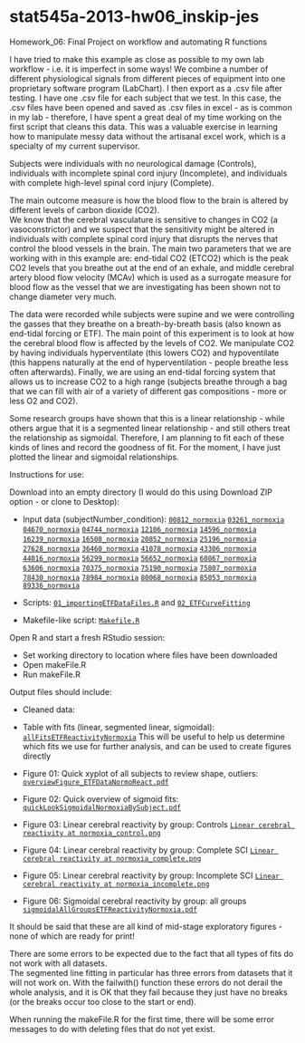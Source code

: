 stat545a-2013-hw06_inskip-jes
=============================

Homework_06: Final Project on workflow and automating R functions

I have tried to make this example as close as possible to my own lab workflow - i.e. it is imperfect in some ways! 
We combine a number of different physiological signals from different pieces of equipment into one proprietary software
program (LabChart).  I then export as a .csv file after testing.  I have one .csv file for each subject that we test. 
In this case, the .csv files have been opened and saved as .csv files in excel - as is common in my lab - therefore, I 
have spent a great deal of my time working on the first script that cleans this data.  This was a valuable exercise 
in learning how to manipulate messy data without the artisanal excel work, which is a specialty of my current supervisor. 


Subjects were individuals with no neurological damage (Controls), individuals with incomplete spinal cord 
injury (Incomplete), and individuals with complete high-level spinal cord injury (Complete). 

The main outcome measure is how the blood flow to the brain is altered by different levels of carbon dioxide (CO2).  
We know that the cerebral vasculature is sensitive to changes in CO2 (a vasoconstrictor) and we suspect that the 
sensitivity might be altered in individuals with complete spinal cord injury that disrupts the nerves that control the 
blood vessels in the brain.  The main two parameters that we are working with in this example are: end-tidal CO2 (ETCO2) 
which is the peak CO2 levels that you breathe out at the end of an exhale, and middle cerebral artery blood flow 
velocity (MCAv) which is used as a surrogate measure for blood flow as the vessel that we are investigating has been 
shown not to change diameter very much. 

The data were recorded while subjects were supine and we were controlling the gasses that they breathe on a 
breath-by-breath basis (also known as end-tidal forcing or ETF).  The main point of this experiment is to look at how 
the cerebral blood flow is affected by the levels of CO2. We manipulate CO2 by having individuals hyperventilate 
(this lowers CO2) and hypoventilate (this happens naturally at the end of hyperventilation - people breathe less often 
afterwards). Finally, we are using an end-tidal forcing system that allows us to increase CO2 to a high range 
(subjects breathe through a bag that we can fill with air of a variety of different gas compositions - more or less 
O2 and CO2).

Some research groups have shown that this is a linear relationship - while others argue that it is a segmented 
linear relationship - and still others treat the relationship as sigmoidal.  Therefore, I am planning to fit each of 
these kinds of lines and record the goodness of fit.  For the moment, I have just plotted the linear and sigmoidal
relationships. 


Instructions for use: 

Download into an empty directory (I would do this using Download ZIP option - or clone to Desktop):

* Input data (subjectNumber_condition): 
              [`00812_normoxia`](https://github.com/jinskip/stat545a-2013-hw06_inskip-jes/blob/master/00812_normoxia)
              [`03261_normoxia`](https://github.com/jinskip/stat545a-2013-hw06_inskip-jes/blob/master/03261_normoxia)
              [`04670_normoxia`](https://github.com/jinskip/stat545a-2013-hw06_inskip-jes/blob/master/04670_normoxia)
              [`04744_normoxia`](https://github.com/jinskip/stat545a-2013-hw06_inskip-jes/blob/master/04744_normoxia)
              [`12106_normoxia`](https://github.com/jinskip/stat545a-2013-hw06_inskip-jes/blob/master/12106_normoxia)
              [`14596_normoxia`](https://github.com/jinskip/stat545a-2013-hw06_inskip-jes/blob/master/14596_normoxia)
              [`16239_normoxia`](https://github.com/jinskip/stat545a-2013-hw06_inskip-jes/blob/master/16239_normoxia)
              [`16508_normoxia`](https://github.com/jinskip/stat545a-2013-hw06_inskip-jes/blob/master/16508_normoxia)
              [`20852_normoxia`](https://github.com/jinskip/stat545a-2013-hw06_inskip-jes/blob/master/20852_normoxia)
              [`25196_normoxia`](https://github.com/jinskip/stat545a-2013-hw06_inskip-jes/blob/master/25196_normoxia)
              [`27628_normoxia`](https://github.com/jinskip/stat545a-2013-hw06_inskip-jes/blob/master/27628_normoxia)
              [`36460_normoxia`](https://github.com/jinskip/stat545a-2013-hw06_inskip-jes/blob/master/36460_normoxia)
              [`41078_normoxia`](https://github.com/jinskip/stat545a-2013-hw06_inskip-jes/blob/master/41078_normoxia)
              [`43306_normoxia`](https://github.com/jinskip/stat545a-2013-hw06_inskip-jes/blob/master/43306_normoxia)
              [`44016_normoxia`](https://github.com/jinskip/stat545a-2013-hw06_inskip-jes/blob/master/44016_normoxia)
              [`56299_normoxia`](https://github.com/jinskip/stat545a-2013-hw06_inskip-jes/blob/master/56299_normoxia)
              [`56652_normoxia`](https://github.com/jinskip/stat545a-2013-hw06_inskip-jes/blob/master/56652_normoxia)
              [`60867_normoxia`](https://github.com/jinskip/stat545a-2013-hw06_inskip-jes/blob/master/60867_normoxia)
              [`63606_normoxia`](https://github.com/jinskip/stat545a-2013-hw06_inskip-jes/blob/master/63606_normoxia)
              [`70375_normoxia`](https://github.com/jinskip/stat545a-2013-hw06_inskip-jes/blob/master/70375_normoxia)
              [`75190_normoxia`](https://github.com/jinskip/stat545a-2013-hw06_inskip-jes/blob/master/75190_normoxia)
              [`75807_normoxia`](https://github.com/jinskip/stat545a-2013-hw06_inskip-jes/blob/master/75807_normoxia)
              [`78430_normoxia`](https://github.com/jinskip/stat545a-2013-hw06_inskip-jes/blob/master/78430_normoxia)
              [`78984_normoxia`](https://github.com/jinskip/stat545a-2013-hw06_inskip-jes/blob/master/78984_normoxia)
              [`80068_normoxia`](https://github.com/jinskip/stat545a-2013-hw06_inskip-jes/blob/master/80068_normoxia)
              [`85053_normoxia`](https://github.com/jinskip/stat545a-2013-hw06_inskip-jes/blob/master/85053_normoxia)
              [`89336_normoxia`](https://github.com/jinskip/stat545a-2013-hw06_inskip-jes/blob/master/89336_normoxia)

* Scripts: [`01_importingETFDataFiles.R`](https://github.com/jinskip/stat545a-2013-hw06_inskip-jes/blob/master/01_importingETFDataFiles.R)
            and [`02_ETFCurveFitting`](https://github.com/jinskip/stat545a-2013-hw06_inskip-jes/blob/master/02_ETFCurveFitting.R)

* Makefile-like script: [`Makefile.R`](https://github.com/jinskip/stat545a-2013-hw06_inskip-jes/blob/master/makeFile.R)


Open R and start a fresh RStudio session:

* Set working directory to location where files have been downloaded
* Open makeFile.R 
* Run makeFile.R

Output files should include: 
* Cleaned data: 
* Table with fits (linear, segmented linear, sigmoidal): [`allFitsETFReactivityNormoxia`](https://github.com/jinskip/stat545a-2013-hw06_inskip-jes/blob/master/allFitsETFReactivityNormoxia)
  This will be useful to help us determine which fits we use for further analysis, and can be used to create figures directly 

* Figure 01: Quick xyplot of all subjects to review shape, outliers: [`overviewFigure_ETFDataNormoReact.pdf`](https://github.com/jinskip/stat545a-2013-hw06_inskip-jes/blob/master/overviewFigure_ETFDataNormoReact.pdf)
* Figure 02: Quick overview of sigmoid fits: [`quickLookSigmoidalNormoxiaBySubject.pdf`](https://github.com/jinskip/stat545a-2013-hw06_inskip-jes/blob/master/quickLookSigmoidalNormoxiaBySubject.pdf)
* Figure 03: Linear cerebral reactivity by group: Controls [`Linear cerebral reactivity at normoxia_control.png`](https://github.com/jinskip/stat545a-2013-hw06_inskip-jes/blob/master/Linear%20cerebral%20reactivity%20at%20normoxia_control.png)
* Figure 04: Linear cerebral reactivity by group: Complete SCI [`Linear cerebral reactivity at normoxia_complete.png`](https://github.com/jinskip/stat545a-2013-hw06_inskip-jes/blob/master/Linear%20cerebral%20reactivity%20at%20normoxia_complete.png)
* Figure 05: Linear cerebral reactivity by group: Incomplete SCI [`Linear cerebral reactivity at normoxia_incomplete.png`](https://github.com/jinskip/stat545a-2013-hw06_inskip-jes/blob/master/Linear%20cerebral%20reactivity%20at%20normoxia_incomplete.png)
* Figure 06: Sigmoidal cerebral reactivity by group: all groups [`sigmoidalAllGroupsETFReactivityNormoxia.pdf`](https://github.com/jinskip/stat545a-2013-hw06_inskip-jes/blob/master/sigmoidalAllGroupsETFReactivityNormoxia.pdf)


It should be said that these are all kind of mid-stage exploratory figures - none of which are ready for print!


There are some errors to be expected due to the fact that all types of fits do not work with all datasets.  
The segmented line fitting in particular has three errors from datasets that it will not work on.  With the failwith() 
function these errors do not derail the whole analysis, and it is OK that they fail because they just have no breaks 
(or the breaks occur too close to the start or end). 

When running the makeFile.R for the first time, there will be some error messages to do with deleting files that do 
not yet exist. 
